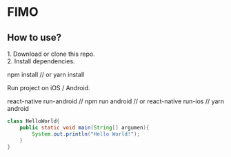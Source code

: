<h1>FIMO</h1>
<h2>How to use?</h2>
1. Download or clone this repo.</br>
2. Install dependencies.

npm install
// or
yarn install

Run project on iOS / Android.

 react-native run-android // npm run android
 // or
react-native run-ios // yarn android

```java
class HelloWorld{
    public static void main(String[] argumen){
        System.out.println("Hello World!");
    }
}
```
